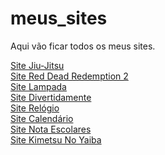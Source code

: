 # meus_sites
Aqui vão ficar todos os meus sites.

<a href='https://iamliper.github.io/meus_sites/aulas-de-html-css-js/aula01/' target='_blank'>Site Jiu-Jitsu </a>
<br>
<a href='https://iamliper.github.io/meus_sites/aulas-de-html-css-js/aula02/Red_Dead_Redemption_2/' target='_blank'>Site Red Dead Redemption 2</a>
<br>
<a href='https://iamliper.github.io/meus_sites/aulas-de-html-css-js/aula03/lampada/' target='_blank'>Site Lampada </a>
<br>
<a href='https://iamliper.github.io/meus_sites/aulas-de-html-css-js/aula04/divertidamente/' target='_blank'>Site Divertidamente </a>
<br>
<a href='https://iamliper.github.io/meus_sites/aulas-de-html-css-js/aula05/' target='_blank'>Site Relógio </a>
<br>
<a href='https://iamliper.github.io/meus_sites/aulas-de-html-css-js/aula06/' target='_blank'>Site Calendário </a>
<br>
<a href='https://iamliper.github.io/meus_sites/aulas-de-html-css-js/aula07/' target='_blank'>Site Nota Escolares </a>
<br>
<a href='https://iamliper.github.io/meus_sites/site_kimetsu_no_yaiba/' target='_blank'>Site Kimetsu No Yaiba </a>
